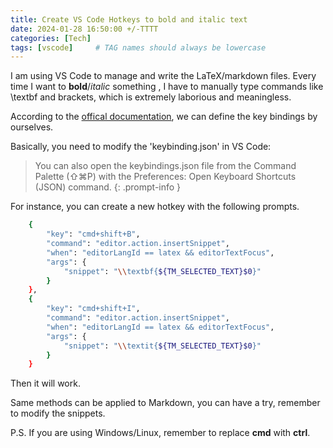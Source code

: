 ```yaml
---
title: Create VS Code Hotkeys to bold and italic text 
date: 2024-01-28 16:50:00 +/-TTTT
categories: [Tech]
tags: [vscode]     # TAG names should always be lowercase
---
```


I am using VS Code to manage and write the LaTeX/markdown files. Every time I want to **bold**/*italic* something , I have to manually type commands like \textbf and brackets, which is extremely laborious and meaningless. 

According to the [offical documentation](https://code.visualstudio.com/docs/getstarted/keybindings), we can define the key bindings by ourselves.

Basically, you need to modify the 'keybinding.json' in VS Code:

> You can also open the keybindings.json file from the Command Palette (⇧⌘P) with the Preferences: Open Keyboard Shortcuts (JSON) command.
{: .prompt-info }

For instance, you can create a new hotkey with the following prompts. 

```bash
    {
        "key": "cmd+shift+B",
        "command": "editor.action.insertSnippet",
        "when": "editorLangId == latex && editorTextFocus",
        "args": {
            "snippet": "\\textbf{${TM_SELECTED_TEXT}$0}"
        }
    },
    {
        "key": "cmd+shift+I",
        "command": "editor.action.insertSnippet",
        "when": "editorLangId == latex && editorTextFocus", 
        "args": {
            "snippet": "\\textit{${TM_SELECTED_TEXT}$0}"
        }
    }
```

Then it will work. 

Same methods can be applied to Markdown, you can have a try, remember to modify the snippets.

P.S. If you are using Windows/Linux, remember to replace **cmd** with **ctrl**.


